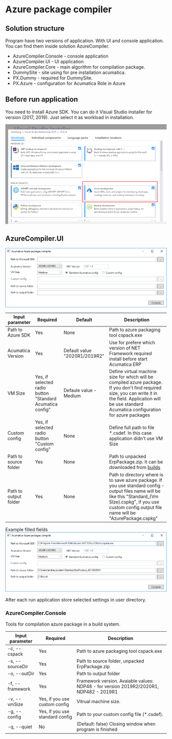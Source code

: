 # Azure package compiler

## Solution structure

Program have two versions of application. With UI and console application. You can find them inside solution AzureCompiler.

- AzureCompiler.Console - console application
- AzureCompiler.UI - UI application
- AzureCompiler.Core - main algorithm for compilation package.
- DummySite - site using for pre installation acumatica.
- PX.Dummy - required for DummySite.
- PX.Azure - configuration for Acumatica Role in Azure

## Before run application

You need to install Azure SDK.
You can do it Visual Studio installer for version (2017, 2019). Just select it as workload in installation.
![Selected AzureSDK](/docs/images/install.png "AzureSDK")

## AzureCompiler.UI

![Opened UI application](/docs/images/ui1.png "EmptyUI")

| Input parameter | Required | Default | Description |
| --------------- | -------- | ------- | ----------- |
| Path to Azure SDK     | Yes | None | Path to azure packaging tool cspack.exe |
| Acumatica Version     | Yes | Default value "2020R1/2019R2" | Use for prefere which version of NET Framework required install before start Acumatica ERP |
| VM Size               | Yes, if selected radio button "Standard Acumatica config" | Defaule value - Medium | Define virtual machine size for which will be compiled azure package. If you don't find required size, you can write it in the field. Application will be use standard Acumatica configuration for azure packages |
| Custom config         | Yes, if selected radio button "Custom config" | None | Define full path to file *.csdef. In this case application didn't use VM Size |
| Path to source folder | Yes | None | Path to unpacked ErpPackage.zip. It can be downloaded from [builds](http://builds.acumatica.com/) |
| Path to output folder | Yes | None | Path to directory where is to save azure package. If you use standard config - output files name will be like this "Standard_{Vm SIze}.cspkg", if you use custom config output file name will be "AzurePackage.cspkg" |

Example filled fields
![Opened UI application - 2](/docs/images/ui2.png "FilledUI")

After each run application store selected settings in user directory.

### AzureCompiler.Console

Tools for compilation azure package in a build system.

| Input parameter | Required | Description |
| --------------- | -------- | ----------- |
| -c, --cspack      | Yes | Path to azure packaging tool cspack.exe |
| -s, --sourceDir   | Yes | Path to source folder, unpacked ErpPackage.zip |
| -o, --outDir      | Yes | Path to output folder |
| -f, --framework   | Yes | Framework version. Avaiable values: NDP48 - for version 2019R2/2020R1, NDP482 - 2019R1 |
| -v, --vmSize      | Yes, if you use custom config |Vitrual machine size. |
| -g, --config      | Yes, if you use standard config | Path to your custom config file (*.csdef). |
| -q, --quiet       | No | (Default: false) Closing window when program is finished |
